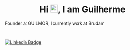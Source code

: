 <h1 align = "center"> Hi <img src="https://media.giphy.com/media/hvRJCLFzcasrR4ia7z/giphy.gif" width="25px">, I am Guilherme</h1>
<p align = "center">

Founder at [GUILMOR](https://guilmor.com), I currently work at [Brudam](https://brudam.com.br)
</p>
<br>

[![Linkedin Badge](https://img.shields.io/badge/-guglieelmor-blue?style=flat-square&logo=Linkedin&logoColor=white&link=https://www.linkedin.com/in/guglieelmor/)](https://www.linkedin.com/in/guglieelmor/)
